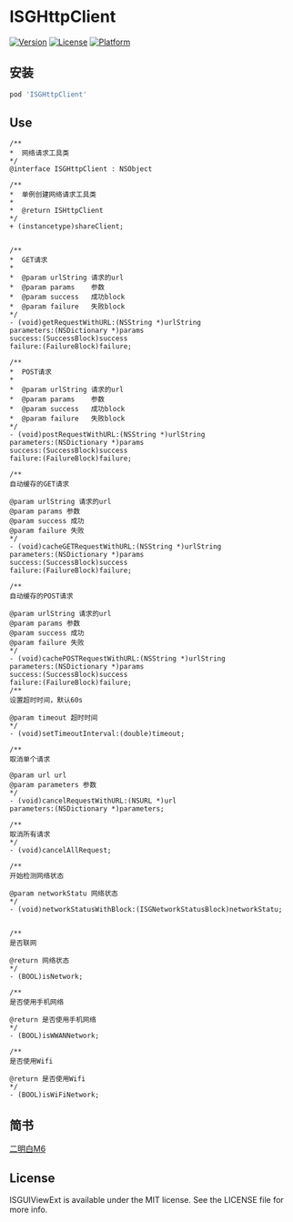 # ISGHttpClient

[![Version](https://img.shields.io/cocoapods/v/ISGHttpClient.svg?style=flat)](https://cocoapods.org/pods/ISGHttpClient)
[![License](https://img.shields.io/cocoapods/l/ISGHttpClient.svg?style=flat)](https://cocoapods.org/pods/ISGHttpClient)
[![Platform](https://img.shields.io/cocoapods/p/ISGHttpClient.svg?style=flat)](https://cocoapods.org/pods/ISGHttpClient)


## 安装

```ruby
pod 'ISGHttpClient'
```

## Use

```
/**
*  网络请求工具类
*/
@interface ISGHttpClient : NSObject

/**
*  单例创建网络请求工具类
*
*  @return ISHttpClient
*/
+ (instancetype)shareClient;


/**
*  GET请求
*
*  @param urlString 请求的url
*  @param params    参数
*  @param success   成功block
*  @param failure   失败block
*/
- (void)getRequestWithURL:(NSString *)urlString
parameters:(NSDictionary *)params
success:(SuccessBlock)success
failure:(FailureBlock)failure;

/**
*  POST请求
*
*  @param urlString 请求的url
*  @param params    参数
*  @param success   成功block
*  @param failure   失败block
*/
- (void)postRequestWithURL:(NSString *)urlString
parameters:(NSDictionary *)params
success:(SuccessBlock)success
failure:(FailureBlock)failure;

/**
自动缓存的GET请求

@param urlString 请求的url
@param params 参数
@param success 成功
@param failure 失败
*/
- (void)cacheGETRequestWithURL:(NSString *)urlString
parameters:(NSDictionary *)params
success:(SuccessBlock)success
failure:(FailureBlock)failure;

/**
自动缓存的POST请求

@param urlString 请求的url
@param params 参数
@param success 成功
@param failure 失败
*/
- (void)cachePOSTRequestWithURL:(NSString *)urlString
parameters:(NSDictionary *)params
success:(SuccessBlock)success
failure:(FailureBlock)failure;
/**
设置超时时间，默认60s

@param timeout 超时时间
*/
- (void)setTimeoutInterval:(double)timeout;

/**
取消单个请求

@param url url
@param parameters 参数
*/
- (void)cancelRequestWithURL:(NSURL *)url
parameters:(NSDictionary *)parameters;

/**
取消所有请求
*/
- (void)cancelAllRequest;

/**
开始检测网络状态

@param networkStatu 网络状态
*/
- (void)networkStatusWithBlock:(ISGNetworkStatusBlock)networkStatu;


/**
是否联网

@return 网络状态
*/
- (BOOL)isNetwork;

/**
是否使用手机网络

@return 是否使用手机网络
*/
- (BOOL)isWWANNetwork;

/**
是否使用Wifi

@return 是否使用Wifi
*/
- (BOOL)isWiFiNetwork;
```
## 简书

[二明白M6](https://www.jianshu.com/u/7e1b920cdac1)

## License

ISGUIViewExt is available under the MIT license. See the LICENSE file for more info.
